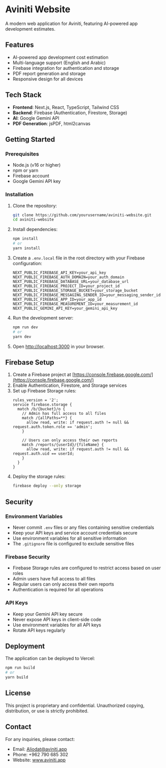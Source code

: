 # Aviniti Website

A modern web application for Aviniti, featuring AI-powered app development estimates.

## Features

- AI-powered app development cost estimation
- Multi-language support (English and Arabic)
- Firebase integration for authentication and storage
- PDF report generation and storage
- Responsive design for all devices

## Tech Stack

- **Frontend**: Next.js, React, TypeScript, Tailwind CSS
- **Backend**: Firebase (Authentication, Firestore, Storage)
- **AI**: Google Gemini API
- **PDF Generation**: jsPDF, html2canvas

## Getting Started

### Prerequisites

- Node.js (v16 or higher)
- npm or yarn
- Firebase account
- Google Gemini API key

### Installation

1. Clone the repository:
   ```bash
   git clone https://github.com/yourusername/aviniti-website.git
   cd aviniti-website
   ```

2. Install dependencies:
   ```bash
   npm install
   # or
   yarn install
   ```

3. Create a `.env.local` file in the root directory with your Firebase configuration:
   ```
   NEXT_PUBLIC_FIREBASE_API_KEY=your_api_key
   NEXT_PUBLIC_FIREBASE_AUTH_DOMAIN=your_auth_domain
   NEXT_PUBLIC_FIREBASE_DATABASE_URL=your_database_url
   NEXT_PUBLIC_FIREBASE_PROJECT_ID=your_project_id
   NEXT_PUBLIC_FIREBASE_STORAGE_BUCKET=your_storage_bucket
   NEXT_PUBLIC_FIREBASE_MESSAGING_SENDER_ID=your_messaging_sender_id
   NEXT_PUBLIC_FIREBASE_APP_ID=your_app_id
   NEXT_PUBLIC_FIREBASE_MEASUREMENT_ID=your_measurement_id
   NEXT_PUBLIC_GEMINI_API_KEY=your_gemini_api_key
   ```

4. Run the development server:
   ```bash
   npm run dev
   # or
   yarn dev
   ```

5. Open [http://localhost:3000](http://localhost:3000) in your browser.

## Firebase Setup

1. Create a Firebase project at [https://console.firebase.google.com/](https://console.firebase.google.com/)
2. Enable Authentication, Firestore, and Storage services
3. Set up Firebase Storage rules:
   ```
   rules_version = '2';
   service firebase.storage {
     match /b/{bucket}/o {
       // Admin has full access to all files
       match /{allPaths=**} {
         allow read, write: if request.auth != null && request.auth.token.role == 'admin';
       }
       
       // Users can only access their own reports
       match /reports/{userId}/{fileName} {
         allow read, write: if request.auth != null && request.auth.uid == userId;
       }
     }
   }
   ```
4. Deploy the storage rules:
   ```bash
   firebase deploy --only storage
   ```

## Security

### Environment Variables
- Never commit `.env` files or any files containing sensitive credentials
- Keep your API keys and service account credentials secure
- Use environment variables for all sensitive information
- The `.gitignore` file is configured to exclude sensitive files

### Firebase Security
- Firebase Storage rules are configured to restrict access based on user roles
- Admin users have full access to all files
- Regular users can only access their own reports
- Authentication is required for all operations

### API Keys
- Keep your Gemini API key secure
- Never expose API keys in client-side code
- Use environment variables for all API keys
- Rotate API keys regularly

## Deployment

The application can be deployed to Vercel:

```bash
npm run build
# or
yarn build
```

## License

This project is proprietary and confidential. Unauthorized copying, distribution, or use is strictly prohibited.

## Contact

For any inquiries, please contact:
- Email: Aliodat@aviniti.app
- Phone: +962 790 685 302
- Website: www.aviniti.app 